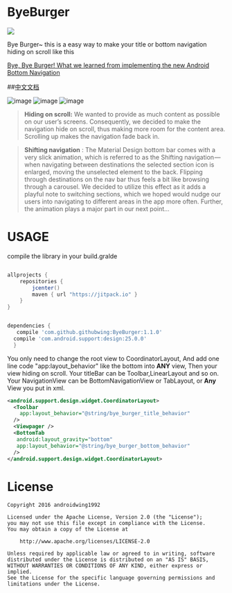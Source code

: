 # ByeBurger
[![](https://jitpack.io/v/githubwing/ByeBurger.svg)](https://jitpack.io/#githubwing/ByeBurger)


Bye Burger~  this is a easy way to make  your title or bottom navigation hiding on scroll like this

[Bye, Bye Burger!
What we learned from implementing the new Android Bottom Navigation](https://medium.com/startup-grind/bye-bye-burger-5bd963806015#.qibuxdc1t)


##[中文文档](https://github.com/githubwing/ByeBurger/blob/master/README_CN.md)

![image](https://github.com/githubwing/ByeBurgerNavigationView/raw/master/img/title.gif)
![image](https://github.com/githubwing/ByeBurgerNavigationView/raw/master/img/book.gif)
![image](https://github.com/githubwing/ByeBurgerNavigationView/raw/master/img/webview.gif)



> **Hiding on scroll:** We wanted to provide as much content as possible on our user’s screens. Consequently, we decided to make the navigation hide on scroll, thus making more room for the content area. Scrolling up makes the navigation fade back in.

> **Shifting navigation** : The Material Design bottom bar comes with a very slick animation, which is referred to as the Shifting navigation — when navigating between destinations the selected section icon is enlarged, moving the unselected element to the back. Flipping through destinations on the nav bar thus feels a bit like browsing through a carousel. We decided to utilize this effect as it adds a playful note to switching sections, which we hoped would nudge our users into navigating to different areas in the app more often. Further, the animation plays a major part in our next point…


# USAGE

compile the library in your build.gralde

```gradle

allprojects {
    repositories {
        jcenter()
        maven { url "https://jitpack.io" }
    }
}


dependencies {
   compile 'com.github.githubwing:ByeBurger:1.1.0'
  compile 'com.android.support:design:25.0.0'
  }
```

You only need to change the root view to CoordinatorLayout,
And add one line code "app:layout_behavior" like the bottom
into **ANY** view, Then your view hiding on scroll.
Your titleBar can be Toolbar,LinearLayout and so on. 
Your NavigationView can be BottomNavigationView or TabLayout,
or **Any** View you put in xml.

```xml
<android.support.design.widget.CoordinatorLayout>
  <Toolbar
  	app:layout_behavior="@string/bye_burger_title_behavior"
  />
  <Viewpager />
  <BottomTab 
   android:layout_gravity="bottom"
   app:layout_behavior="@string/bye_burger_bottom_behavior"
  />      
</android.support.design.widget.CoordinatorLayout>

```


# License

    Copyright 2016 androidwing1992

    Licensed under the Apache License, Version 2.0 (the "License");
    you may not use this file except in compliance with the License.
    You may obtain a copy of the License at
    
        http://www.apache.org/licenses/LICENSE-2.0
    
    Unless required by applicable law or agreed to in writing, software
    distributed under the License is distributed on an "AS IS" BASIS,
    WITHOUT WARRANTIES OR CONDITIONS OF ANY KIND, either express or implied.
    See the License for the specific language governing permissions and
    limitations under the License.

